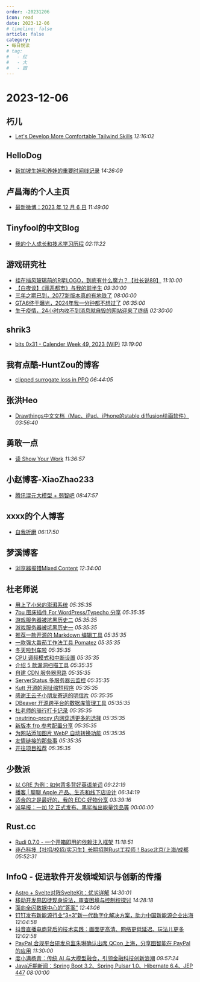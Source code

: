 ```yaml
---
order: -20231206
icon: read
date: 2023-12-06
# timeline: false
article: false
category:
- 每日悦读
# tag:
#   - 红
#   - 大
#   - 圆
---
```


# 2023-12-06 
## 朽儿<span></span>
* [Let's Develop More Comfortable Tailwind Skills](https://javascript.plainenglish.io/lets-develop-more-comfortable-tailwind-skills-fd0246ca75dd?source=rss-c3917681a8f5------2) *12:16:02* 
## HelloDog<span></span>
* [新加坡生娃和养娃的重要时间线记录](https://wsgzao.github.io/post/singapore-child/) *14:26:09* 
## 卢昌海的个人主页<span></span>
* [最新微博：2023 年 12 月 6 日](https://www.changhai.org/articles/miscellaneous/blog/202312.php#latest) *11:49:00* 
## Tinyfool的中文Blog<span></span>
* [我的个人成长和技术学习历程](https://codechina.org/2023/12/tech-2/) *02:11:22* 
## 游戏研究社<span></span>
* [挂在挡风玻璃前的R星LOGO，到底有什么魔力？【社长说89】](https://player.bilibili.com/player.html?bvid=1ma4y1R7JG&page=1) *11:10:00* 
* [【白夜谈】《罪恶都市》与我的前半生](https://www.yystv.cn/p/11396) *09:30:00* 
* [三年之期已到，2077新版本真的有地铁了](https://www.yystv.cn/p/11395) *08:00:00* 
* [GTA6终于曝光，2024年我一分钟都不想过了](https://www.yystv.cn/p/11393) *06:35:00* 
* [生于疫情，24小时内收不到消息就自毁的网站迎来了终结](https://www.yystv.cn/p/11391) *02:30:00* 
## shrik3<span></span>
* [bits 0x31 - Calender Week 49, 2023 (WIP)](https://shrik3.com/bits/0x31/) *13:19:00* 
## 我有点酷-HuntZou的博客<span></span>
* [clipped surrogate loss in PPO](https://blog.woyou.cool/posts/7206/) *06:44:05* 
## 张洪Heo<span></span>
* [Drawthings中文文档（Mac、iPad、iPhone的stable diffusion绘画软件）](https://blog.zhheo.com/p/c58d3cd1.html) *03:56:40* 
## 勇敢一点<span></span>
* [读 Show Your Work](https://wanghuibin0.github.io/posts/2023/12/reading-show-your-work/) *11:36:57* 
## 小赵博客-XiaoZhao233<span></span>
* [腾讯混元大模型 + 弱智吧](https://blog.xiaozhao233.top/archives/2023/12/06/when-tencent-ai-model-hunyuan-meets-ruozhiba/) *08:47:57* 
## xxxx的个人博客<span></span>
* [自我折磨](https://windsong.top/%E8%87%AA%E6%88%91%E6%8A%98%E7%A3%A8/) *06:17:50* 
## 梦溪博客<span></span>
* [浏览器报错Mixed Content](https://www.cyrilstudio.top/archives/76/) *12:34:00* 
## 杜老师说<span></span>
* [用上了小米的澎湃系统](https://dusays.com/652/) *05:35:35* 
* [7bu 图床插件 For WordPress/Typecho 分享](https://dusays.com/651/) *05:35:35* 
* [游戏服务器被坑黑历史二](https://dusays.com/650/) *05:35:35* 
* [游戏服务器被坑黑历史一](https://dusays.com/649/) *05:35:35* 
* [推荐一款开源的 Markdown 编辑工具](https://dusays.com/648/) *05:35:35* 
* [一款强大番茄工作法工具 Pomatez](https://dusays.com/647/) *05:35:35* 
* [冬天啦封车啦](https://dusays.com/646/) *05:35:35* 
* [CPU 调频模式和中断设置](https://dusays.com/645/) *05:35:35* 
* [介绍 5 款漏洞扫描工具](https://dusays.com/644/) *05:35:35* 
* [自建 CDN 服务器思路](https://dusays.com/643/) *05:35:35* 
* [ServerStatus 多服务器云监控](https://dusays.com/642/) *05:35:35* 
* [Kutt 开源的网址缩短程序](https://dusays.com/641/) *05:35:35* 
* [感谢王云子小朋友寄送的明信片](https://dusays.com/640/) *05:35:35* 
* [DBeaver 开源跨平台的数据库管理工具](https://dusays.com/639/) *05:35:35* 
* [杜老师的骑行打卡记录](https://dusays.com/638/) *05:35:35* 
* [neutrino-proxy 内网穿透更多的选择](https://dusays.com/637/) *05:35:35* 
* [新版本 frp 参考配置分享](https://dusays.com/636/) *05:35:35* 
* [为网站添加图片 WebP 自动转换功能](https://dusays.com/635/) *05:35:35* 
* [友情链接的那些事](https://dusays.com/634/) *05:35:35* 
* [开往项目推荐](https://dusays.com/633/) *05:35:35* 
## 少数派<span></span>
* [以 GRE 为例：如何背多背好英语单词](https://sspai.com/post/84835) *09:22:19* 
* [播客 | 聊聊 Apple 产品、生态和线下店设计](https://sspai.com/post/84837) *06:34:19* 
* [适合的才是最好的，我的 EDC 好物分享](https://sspai.com/post/84762) *03:39:16* 
* [派早报：一加 12 正式发布、黑鲨推出能量饮品等](https://sspai.com/post/84873) *00:00:00* 
## Rust.cc<span></span>
* [Rudi 0.7.0 - 一个开箱即用的依赖注入框架](https://rustcc.cn/article?id=f64b8333-0690-434c-a02a-7cb4b224b166) *11:18:51* 
* [非凸科技【社招/校招/实习生】长期招聘Rust工程师！Base北京/上海/成都](https://rustcc.cn/article?id=8298982c-4808-49b5-b88b-1ea7b258bf13) *05:52:31* 
## InfoQ - 促进软件开发领域知识与创新的传播<span></span>
* [Astro + Svelte对阵SvelteKit：优劣详解](https://www.infoq.cn/article/0mZjz7UaaiUdPoA2VKZ9?utm_source=rss&utm_medium=article) *14:30:01* 
* [移动开发界囚徒现身说法，审查困境与控制权探讨](https://www.infoq.cn/article/OZUiJLrYbLATxsSXeEmg?utm_source=rss&utm_medium=article) *14:28:18* 
* [面向全闪数据中心的“答案”](https://www.infoq.cn/article/RxAIDgwMqdKUy5GhdJu9?utm_source=rss&utm_medium=article) *12:41:06* 
* [钉钉发布新能源行业“3+3”新一代数字化解决方案，助力中国新能源企业出海](https://www.infoq.cn/article/v0wLLGFsUwRWGJWicD6U?utm_source=rss&utm_medium=article) *12:04:58* 
* [抖音直播电商背后的技术实践：画面更高清、网络更低延迟、玩法儿更多](https://www.infoq.cn/article/TavkpylwzkTM7924wE8y?utm_source=rss&utm_medium=article) *12:02:58* 
* [PayPal 合规平台研发总监朱琳确认出席 QCon 上海，分享图智能在 PayPal 的应用](https://www.infoq.cn/article/30kQk4C6UOvlrZJxiLNM?utm_source=rss&utm_medium=article) *11:30:00* 
* [度小满杨青：传统 AI 与大模型融合，引领金融科技创新浪潮](https://www.infoq.cn/article/Kmuok7Y278ktUSZox2PS?utm_source=rss&utm_medium=article) *09:57:24* 
* [Java近期新闻：Spring Boot 3.2、Spring Pulsar 1.0、Hibernate 6.4、JEP 447](https://www.infoq.cn/article/3YlIPCkpt8cqREIQkVKH?utm_source=rss&utm_medium=article) *08:00:00* 
